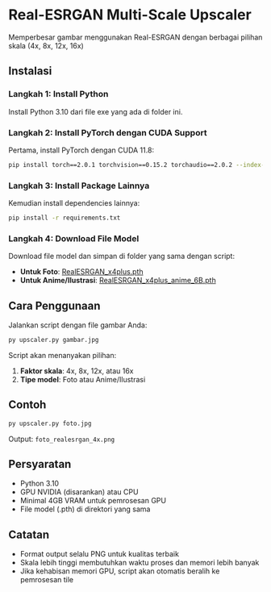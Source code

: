 # Real-ESRGAN Multi-Scale Upscaler

Memperbesar gambar menggunakan Real-ESRGAN dengan berbagai pilihan skala (4x, 8x, 12x, 16x)

## Instalasi

### Langkah 1: Install Python
Install Python 3.10 dari file exe yang ada di folder ini.

### Langkah 2: Install PyTorch dengan CUDA Support
Pertama, install PyTorch dengan CUDA 11.8:
```bash
pip install torch==2.0.1 torchvision==0.15.2 torchaudio==2.0.2 --index-url https://download.pytorch.org/whl/cu118
```

### Langkah 3: Install Package Lainnya
Kemudian install dependencies lainnya:
```bash
pip install -r requirements.txt
```

### Langkah 4: Download File Model
Download file model dan simpan di folder yang sama dengan script:

- **Untuk Foto**: [RealESRGAN_x4plus.pth](https://github.com/xinntao/Real-ESRGAN/releases/download/v0.1.0/RealESRGAN_x4plus.pth)
- **Untuk Anime/Ilustrasi**: [RealESRGAN_x4plus_anime_6B.pth](https://github.com/xinntao/Real-ESRGAN/releases/download/v0.2.2.4/RealESRGAN_x4plus_anime_6B.pth)

## Cara Penggunaan

Jalankan script dengan file gambar Anda:
```bash
py upscaler.py gambar.jpg
```

Script akan menanyakan pilihan:
1. **Faktor skala**: 4x, 8x, 12x, atau 16x
2. **Tipe model**: Foto atau Anime/Ilustrasi

## Contoh
```bash
py upscaler.py foto.jpg
```
Output: `foto_realesrgan_4x.png`

## Persyaratan
- Python 3.10
- GPU NVIDIA (disarankan) atau CPU
- Minimal 4GB VRAM untuk pemrosesan GPU
- File model (.pth) di direktori yang sama

## Catatan
- Format output selalu PNG untuk kualitas terbaik
- Skala lebih tinggi membutuhkan waktu proses dan memori lebih banyak
- Jika kehabisan memori GPU, script akan otomatis beralih ke pemrosesan tile
